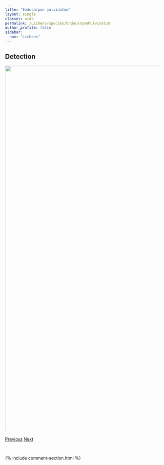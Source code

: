 ```yaml
---
title: "Endocarpon pulvinatum"
layout: single
classes: wide
permalink: /Lichens/species/EndocarponPulvinatum
author_profile: false
sidebar:
  nav: "Lichens"
---
```


<h2>Detection</h2>

<a href="https://drive.google.com/uc?export=view&id=1PZ9MYWSjWCG9cAmIEUcm4DSwMkv_hN_5">
<img src="https://drive.google.com/uc?export=view&id=1PZ9MYWSjWCG9cAmIEUcm4DSwMkv_hN_5" height = "1200" width = "800">
</a>


<a href="/DevelopmentWebsite/Lichens/species/DermatocarponMiniatum" class="pagination--pager" title="Dermatocarpon miniatum">Previous</a> <a href="/DevelopmentWebsite/Lichens/species/EverniaDivaricata" class="pagination--pager" title="Evernia divaricata">Next</a>

<p>&nbsp;</p>

{% include comment-section.html %}

